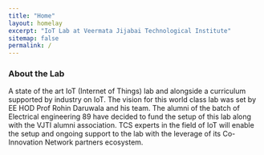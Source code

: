 ```yaml
---
title: "Home"
layout: homelay
excerpt: "IoT Lab at Veermata Jijabai Technological Institute"
sitemap: false
permalink: /
---
```


### About the Lab

A state of the art IoT (Internet of Things) lab and alongside a curriculum supported by industry on IoT. The vision for this world class lab was set by EE HOD Prof Rohin Daruwala and his team.
The alumni of the batch of Electrical engineering 89 have decided to fund the setup of this lab along with the VJTI alumni association. TCS experts in the field of IoT will enable the setup and ongoing support to the lab with the leverage of its Co-Innovation Network partners ecosystem. 

